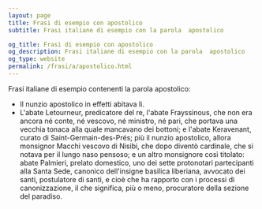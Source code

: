 ```yaml
---
layout: page
title: Frasi di esempio con apostolico 
subtitle: Frasi italiane di esempio con la parola  apostolico

og_title: Frasi di esempio con apostolico 
og_description: Frasi italiane di esempio con la parola  apostolico
og_type: website
permalink: /frasi/a/apostolico.html
---
```


Frasi italiane di esempio contenenti la parola apostolico:


- Il nunzio apostolico in effetti abitava lì.
- L'abate Letourneur, predicatore del re, l'abate Frayssinous, che non era ancora né conte, né vescovo, né ministro, né pari, che portava una vecchia tonaca alla quale mancavano dei bottoni; e l'abate Keravenant, curato di Saint-Germain-des-Prés; più il nunzio apostolico, allora monsignor Macchi vescovo di Nisibi, che dopo diventò cardinale, che si notava per il lungo naso pensoso; e un altro monsignore così titolato: abate Palmieri, prelato domestico, uno dei sette protonotari partecipanti alla Santa Sede, canonico dell'insigne basilica liberiana, avvocato dei santi, postulatore di santi, e cioè che ha rapporto con i processi di canonizzazione, il che significa, più o meno, procuratore della sezione del paradiso.
